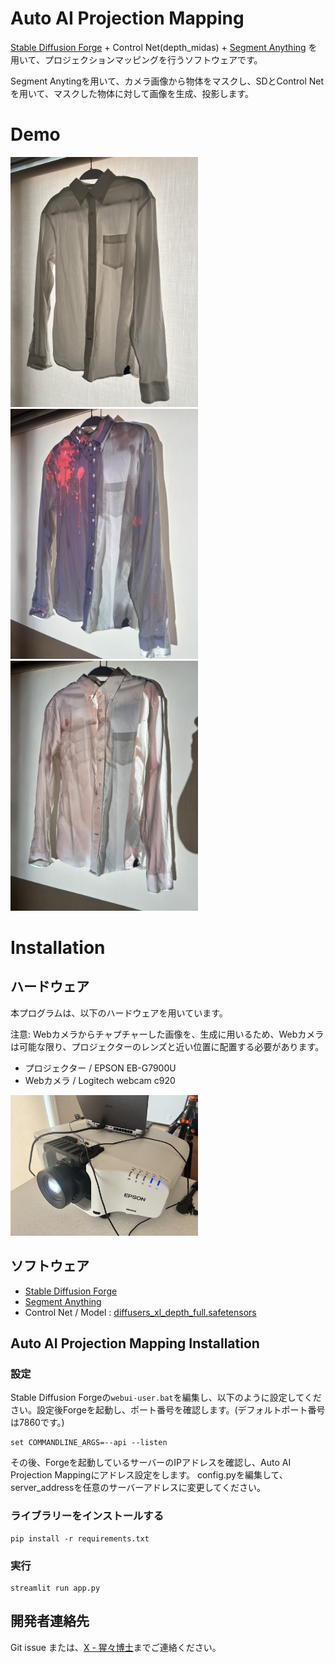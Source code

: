 # Auto AI Projection Mapping

[Stable Diffusion Forge](https://github.com/lllyasviel/stable-diffusion-webui-forge) + Control Net(depth_midas) + [Segment Anything](https://github.com/continue-revolution/sd-webui-segment-anything) を用いて、プロジェクションマッピングを行うソフトウェアです。

Segment Anytingを用いて、カメラ画像から物体をマスクし、SDとControl Netを用いて、マスクした物体に対して画像を生成、投影します。

# Demo
<p float="left">
  <img src="https://github.com/Mega-Gorilla/AI-Projection-Mapping-Tool/blob/main/example_image/raw.JPG?raw=true" width="300" />
  <img src="https://github.com/Mega-Gorilla/AI-Projection-Mapping-Tool/blob/main/example_image/blood.JPG?raw=true" width="300" /> 
  <img src="https://github.com/Mega-Gorilla/AI-Projection-Mapping-Tool/blob/main/example_image/muscle.JPG?raw=true" width="300" />
</p>

# Installation

## ハードウェア
本プログラムは、以下のハードウェアを用いています。

注意: Webカメラからチャプチャーした画像を、生成に用いるため、Webカメラは可能な限り、プロジェクターのレンズと近い位置に配置する必要があります。
- プロジェクター / EPSON EB-G7900U
- Webカメラ / Logitech webcam c920

<p float="left">
<img src ="https://github.com/Mega-Gorilla/AI-Projection-Mapping-Tool/blob/main/example_image/layout.JPG?raw=true" width="300">
</p>

## ソフトウェア
- [Stable Diffusion Forge](https://github.com/lllyasviel/stable-diffusion-webui-forge)
- [Segment Anything](https://github.com/continue-revolution/sd-webui-segment-anything)
- Control Net / Model : [diffusers_xl_depth_full.safetensors](https://huggingface.co/lllyasviel/sd_control_collection/blob/d1b278d0d1103a3a7c4f7c2c327d236b082a75b1/diffusers_xl_depth_full.safetensors)

## Auto AI Projection Mapping Installation
### 設定
Stable Diffusion Forgeの`webui-user.bat`を編集し、以下のように設定してください。設定後Forgeを起動し、ポート番号を確認します。(デフォルトポート番号は7860です。)
```
set COMMANDLINE_ARGS=--api --listen
```

その後、Forgeを起動しているサーバーのIPアドレスを確認し、Auto AI Projection Mappingにアドレス設定をします。
config.pyを編集して、server_addressを任意のサーバーアドレスに変更してください。

### ライブラリーをインストールする
```
pip install -r requirements.txt
```

### 実行
```
streamlit run app.py
```

## 開発者連絡先
Git issue または、[X - 猩々博士](https://twitter.com/Mega_Gorilla_)までご連絡ください。